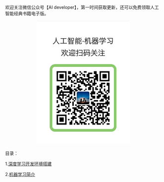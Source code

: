 欢迎关注微信公众号【AI developer】，第一时间获取更新，还可以免费领取人工智能经典书籍电子版。

<div align=center>
<div style="align: center" >
<img src="qrcode.png"   width = "300" height = "400" />
</div>
</div>



目录：

1.[深度学习开发环境搭建](深度学习开发环境搭建.md)

2.[机器学习简介](机器学习简介.md)

